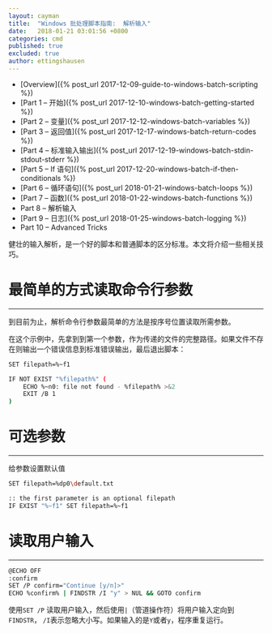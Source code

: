 ```yaml
---
layout: cayman
title:  "Windows 批处理脚本指南:  解析输入"
date:   2018-01-21 03:01:56 +0800
categories: cmd
published: true
excluded: true
author: ettingshausen
---
```


>
+ [Overview]({% post_url 2017-12-09-guide-to-windows-batch-scripting %})
+ [Part 1 – 开始]({% post_url 2017-12-10-windows-batch-getting-started %})
+ [Part 2 – 变量]({% post_url 2017-12-12-windows-batch-variables %})
+ [Part 3 – 返回值]({% post_url 2017-12-17-windows-batch-return-codes %})
+ [Part 4 – 标准输入输出]({% post_url 2017-12-19-windows-batch-stdin-stdout-stderr %})
+ [Part 5 – If 语句]({% post_url 2017-12-20-windows-batch-if-then-conditionals %})
+ [Part 6 – 循环语句]({% post_url 2018-01-21-windows-batch-loops %})
+ [Part 7 – 函数]({% post_url 2018-01-22-windows-batch-functions %})
+ Part 8 – 解析输入
+ [Part 9 – 日志]({% post_url 2018-01-25-windows-batch-logging %})
+ Part 10 – Advanced Tricks

健壮的输入解析，是一个好的脚本和普通脚本的区分标准。本文将介绍一些相关技巧。

# 最简单的方式读取命令行参数 
----

到目前为止，解析命令行参数最简单的方法是按序号位置读取所需参数。

在这个示例中，先拿到到第一个参数，作为传递的文件的完整路径。如果文件不存在则输出一个错误信息到标准错误输出，最后退出脚本：

```bash
SET filepath=%~f1

IF NOT EXIST "%filepath%" (
    ECHO %~n0: file not found - %filepath% >&2
    EXIT /B 1
)

```

# 可选参数
---

给参数设置默认值

```bash
SET filepath=%dp0\default.txt

:: the first parameter is an optional filepath
IF EXIST "%~f1" SET filepath=%~f1
```

# 读取用户输入
----

```bash
@ECHO OFF
:confirm
SET /P confirm="Continue [y/n]>"
ECHO %confirm% | FINDSTR /I "y" > NUL && GOTO confirm
```

使用`SET /P` 读取用户输入，然后使用`|`（管道操作符）将用户输入定向到 `FINDSTR`， `/I`表示忽略大小写。如果输入的是`Y`或者`y`，程序重复运行。
